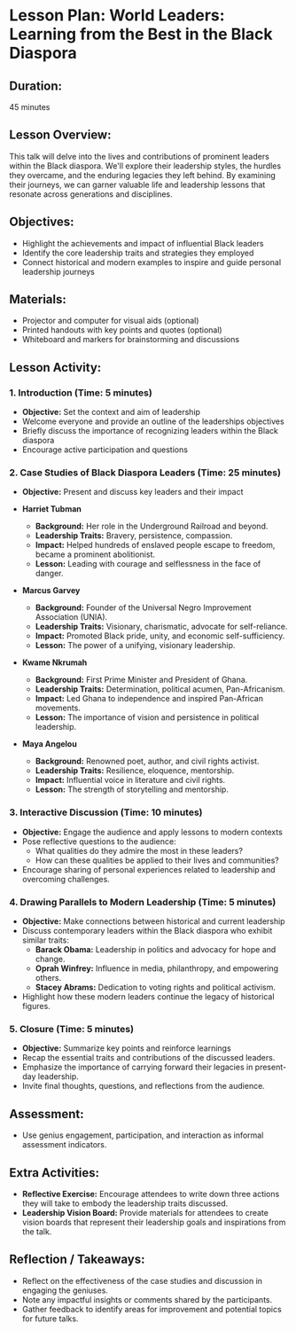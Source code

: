 # Lesson Plan: World Leaders: Learning from the Best in the Black Diaspora

## Duration:
45 minutes

## Lesson Overview:
This talk will delve into the lives and contributions of prominent leaders within the Black diaspora. We'll explore their leadership styles, the hurdles they overcame, and the enduring legacies they left behind. By examining their journeys, we can garner valuable life and leadership lessons that resonate across generations and disciplines.

## Objectives:
- Highlight the achievements and impact of influential Black leaders
- Identify the core leadership traits and strategies they employed
- Connect historical and modern examples to inspire and guide personal leadership journeys

## Materials:
- Projector and computer for visual aids (optional)
- Printed handouts with key points and quotes (optional)
- Whiteboard and markers for brainstorming and discussions

## Lesson Activity:

### 1. **Introduction (Time: 5 minutes)**
   - **Objective:** Set the context and aim of leadership
   - Welcome everyone and provide an outline of the leaderships objectives
   - Briefly discuss the importance of recognizing leaders within the Black diaspora
   - Encourage active participation and questions

### 2. **Case Studies of Black Diaspora Leaders (Time: 25 minutes)**
   - **Objective:** Present and discuss key leaders and their impact
   - **Harriet Tubman**
      - **Background:** Her role in the Underground Railroad and beyond.
      - **Leadership Traits:** Bravery, persistence, compassion.
      - **Impact:** Helped hundreds of enslaved people escape to freedom, became a prominent abolitionist.
      - **Lesson:** Leading with courage and selflessness in the face of danger.
    
   - **Marcus Garvey**
      - **Background:** Founder of the Universal Negro Improvement Association (UNIA).
      - **Leadership Traits:** Visionary, charismatic, advocate for self-reliance.
      - **Impact:** Promoted Black pride, unity, and economic self-sufficiency.
      - **Lesson:** The power of a unifying, visionary leadership.

   - **Kwame Nkrumah**
      - **Background:** First Prime Minister and President of Ghana.
      - **Leadership Traits:** Determination, political acumen, Pan-Africanism.
      - **Impact:** Led Ghana to independence and inspired Pan-African movements.
      - **Lesson:** The importance of vision and persistence in political leadership.
  
   - **Maya Angelou**
      - **Background:** Renowned poet, author, and civil rights activist.
      - **Leadership Traits:** Resilience, eloquence, mentorship.
      - **Impact:** Influential voice in literature and civil rights.
      - **Lesson:** The strength of storytelling and mentorship.

### 3. **Interactive Discussion (Time: 10 minutes)**
   - **Objective:** Engage the audience and apply lessons to modern contexts
   - Pose reflective questions to the audience:
     - What qualities do they admire the most in these leaders?
     - How can these qualities be applied to their lives and communities?
   - Encourage sharing of personal experiences related to leadership and overcoming challenges.

### 4. **Drawing Parallels to Modern Leadership (Time: 5 minutes)**
   - **Objective:** Make connections between historical and current leadership
   - Discuss contemporary leaders within the Black diaspora who exhibit similar traits:
     - **Barack Obama:** Leadership in politics and advocacy for hope and change.
     - **Oprah Winfrey:** Influence in media, philanthropy, and empowering others.
     - **Stacey Abrams:** Dedication to voting rights and political activism.
   - Highlight how these modern leaders continue the legacy of historical figures.

### 5. **Closure (Time: 5 minutes)**
   - **Objective:** Summarize key points and reinforce learnings
   - Recap the essential traits and contributions of the discussed leaders.
   - Emphasize the importance of carrying forward their legacies in present-day leadership.
   - Invite final thoughts, questions, and reflections from the audience.

## **Assessment:**
- Use genius engagement, participation, and interaction as informal assessment indicators.

## **Extra Activities:**
- **Reflective Exercise:** Encourage attendees to write down three actions they will take to embody the leadership traits discussed.
- **Leadership Vision Board:** Provide materials for attendees to create vision boards that represent their leadership goals and inspirations from the talk.

## **Reflection / Takeaways:**
- Reflect on the effectiveness of the case studies and discussion in engaging the geniuses.
- Note any impactful insights or comments shared by the participants.
- Gather feedback to identify areas for improvement and potential topics for future talks.
